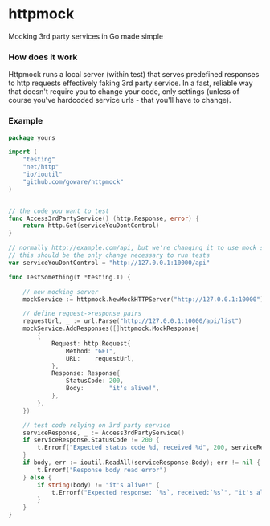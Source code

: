# httpmock
Mocking 3rd party services in Go made simple


### How does it work
Httpmock runs a local server (within test) that serves predefined responses to http requests effectively faking 3rd party service. In a fast, reliable way that doesn't require you to change your code, only settings (unless of course you've hardcoded service urls - that you'll have to change).

### Example
```go
package yours

import (
	"testing"
	"net/http"
	"io/ioutil"
	"github.com/goware/httpmock"
)


// the code you want to test
func Access3rdPartyService() (http.Response, error) {
	return http.Get(serviceYouDontControl)
}

// normally http://example.com/api, but we're changing it to use mock server 
// this should be the only change necessary to run tests
var serviceYouDontControl = "http://127.0.0.1:10000/api"

func TestSomething(t *testing.T) {

	// new mocking server
	mockService := httpmock.NewMockHTTPServer("http://127.0.0.1:10000")

	// define request->response pairs
	requestUrl, _ := url.Parse("http://127.0.0.1:10000/api/list")
	mockService.AddResponses([]httpmock.MockResponse{
		{
			Request: http.Request{
				Method: "GET",
				URL:    requestUrl,
			},
			Response: Response{
				StatusCode: 200,
				Body:       "it's alive!",
			},
		},
	})

	// test code relying on 3rd party service
	serviceResponse, _ := Access3rdPartyService()
	if serviceResponse.StatusCode != 200 {
		t.Errorf("Expected status code %d, received %d", 200, serviceResponse.StatusCode)
	}
	if body, err := ioutil.ReadAll(serviceResponse.Body); err != nil {
		t.Errorf("Response body read error")
	} else {
		if string(body) != "it's alive!" {
			t.Errorf("Expected response: `%s`, received:`%s`", "it's alive!", string(body))
		}
	}
}
```
